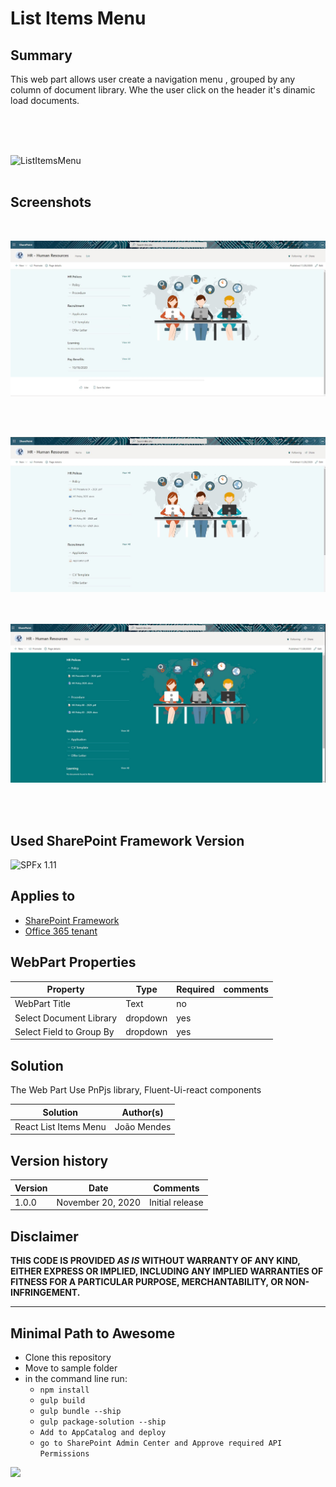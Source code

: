 # List Items Menu

## Summary

This web part allows user create a navigation menu , grouped by any column of document library.
Whe the user click on the header it's dinamic load documents. 

</br>
</br>
</br>


![ListItemsMenu](./assets/ListMenuDocs.gif)
</br>
</br>

## Screenshots
</br>


![ListItemsMenu](./assets/reactListItems1.jpg)

</br>
</br>

![ListItemsMenu](./assets/reactListItems2.jpg)  
</br>
</br>

![ListItemsMenu](./assets/reactListItems3.jpg)  

</br>
</br>


## Used SharePoint Framework Version 
![SPFx 1.11](https://img.shields.io/badge/version-1.11.0-green.svg)

## Applies to

* [SharePoint Framework](https://docs.microsoft.com/sharepoint/dev/spfx/sharepoint-framework-overview)
* [Office 365 tenant](https://docs.microsoft.com/sharepoint/dev/spfx/set-up-your-development-environment)

## WebPart Properties
 
Property |Type|Required| comments
--------------------|----|--------|----------
WebPart Title| Text| no|
Select Document Library| dropdown|yes
Select Field to Group By | dropdown|yes
 

## Solution

The Web Part Use PnPjs library, Fluent-Ui-react components

Solution|Author(s)
--------|---------
React List Items Menu |João Mendes

## Version history

Version|Date|Comments
-------|----|--------
1.0.0|November 20, 2020|Initial release

## Disclaimer

**THIS CODE IS PROVIDED *AS IS* WITHOUT WARRANTY OF ANY KIND, EITHER EXPRESS OR IMPLIED, INCLUDING ANY IMPLIED WARRANTIES OF FITNESS FOR A PARTICULAR PURPOSE, MERCHANTABILITY, OR NON-INFRINGEMENT.**

---

## Minimal Path to Awesome

- Clone this repository
- Move to sample folder
- in the command line run:
  - `npm install`
  - `gulp build`
  - `gulp bundle --ship`
  - `gulp package-solution --ship`
  - `Add to AppCatalog and deploy`
   - `go to SharePoint Admin Center and Approve required API Permissions`


<img src="https://telemetry.sharepointpnp.com/sp-dev-fx-webparts/samples/react-list-items-menu" />
